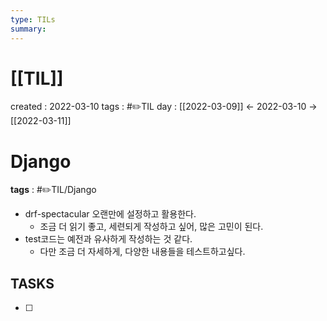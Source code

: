 ```yaml
---
type: TILs
summary: 
---
```


# [[TIL]]
created : 2022-03-10
tags : #✏️TIL
day : [[2022-03-09]] ← 2022-03-10 → [[2022-03-11]]

# Django
**tags** : #✏️TIL/Django 
- drf-spectacular 오랜만에 설정하고 활용한다.
	- 조금 더 읽기 좋고, 세련되게 작성하고 싶어, 많은 고민이 된다.
- test코드는 예전과 유사하게 작성하는 것 같다.
	- 다만 조금 더 자세하게, 다양한 내용들을 테스트하고싶다.

## TASKS
- [ ] 
